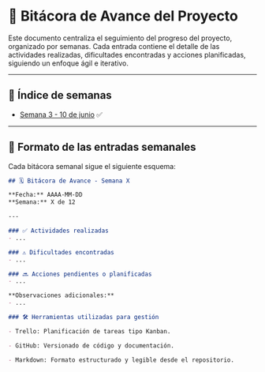 # 📘 Bitácora de Avance del Proyecto

Este documento centraliza el seguimiento del progreso del proyecto, organizado por semanas. Cada entrada contiene el detalle de las actividades realizadas, dificultades encontradas y acciones planificadas, siguiendo un enfoque ágil e iterativo.

---

## 📁 Índice de semanas

- [Semana 3 - 10 de junio](./bitacora/semana_03.md) ✅

---

## 🧾 Formato de las entradas semanales

Cada bitácora semanal sigue el siguiente esquema:

```markdown
## 🗓 Bitácora de Avance - Semana X

**Fecha:** AAAA-MM-DD  
**Semana:** X de 12  

---

### ✅ Actividades realizadas
- ...

### ⚠️ Dificultades encontradas
- ...

### 🔜 Acciones pendientes o planificadas
- ...

**Observaciones adicionales:**
- ...

### 🛠 Herramientas utilizadas para gestión

- Trello: Planificación de tareas tipo Kanban.

- GitHub: Versionado de código y documentación.

- Markdown: Formato estructurado y legible desde el repositorio.
```